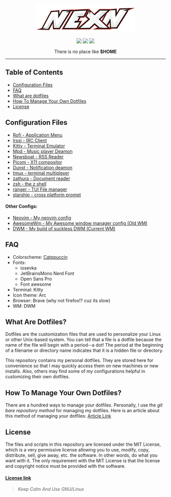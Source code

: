 <!-- Written by Nexn with VIM :) -->

<p align="center">
  <img height=90 src="logo.png">
</p>

<div align="center">
    <div>
        <img src="https://img.shields.io/github/stars/itsnexn/dotfiles?style=flat-square"/>
        <img src="https://img.shields.io/github/languages/count/itsnexn/dotfiles?style=flat-square"/>
        <img src="https://img.shields.io/github/directory-file-count/itsnexn/dotfiles?style=flat-square"/>
    </div>
<p>There is no place like <strong>$HOME</strong></p>
</div>

---

## Table of Contents
- [Configuration Files](#cfg)
- [FAQ](#faq)
- [What are dotfiles](#dotfile-explain)
- [How To Manage Your Own Dotfiles](#manage-dotfiles)
- [License](#license)

<h2 id="cfg">Configuration Files</h3>

- [Rofi - Application Menu](https://github.com/davatorium/rofi)
- [Irssi - IRC Client](https://irssi.org/)
- [Kitty - Terminal Emulator](https://sw.kovidgoyal.net/kitty/)
- [Mpd - Music player Deamon](https://www.musicpd.org/)
- [Newsboat - RSS Reader](https://newsboat.org/)
- [Picom - X11 compositor](https://github.com/jonaburg/picom)
- [Dunst - Notification deamon](https://dunst-project.org/)
- [tmux - terminal multiplexer](https://github.com/tmux/tmux)
- [zathura - Document reader](https://pwmt.org/projects/zathura/)
- [zsh - the z shell](https://www.zsh.org/)
- [ranger - TUI File manager](https://github.com/ranger/ranger)
- [starship - cross platform prompt](https://starship.rs/)

<h4>Other Configs:</h4>

- [Neovim    - My neovim config](https://github.com/itsnexn/nvim)
- [AwesomeWm - My Awesome window manager config (Old WM)](https://github.com/itsnexn/awesomewm)
- [DWM       - My build of suckless DWM (Current WM)](https://github.com/itsnexn/dwm)


<h2 id="faq">FAQ</h2>

- Colorscheme: [Catppuccin](https://github.com/catppuccin/catppuccin)
- Fonts:
    - iosevka
    - JetBrainsMono Nerd Font
    - Open Sans Pro
    - Font awesome
- Terminal: Kitty
- Icon theme: Arc
- Browser: Brave (why not firefox!? cuz its slow)
- WM: DWM

<h2 id="dotfile-explain">What Are Dotfiles?</h2>

Dotfiles are the customization files that are used to personalize your Linux or
other Unix-based system.  You can tell that a file is a dotfile because the name
of the file will begin with a period--a dot!  The period at the beginning of a
filename or directory name indicates that it is a hidden file or directory.

This repository contains my personal dotfiles. They are stored here for convenience so
that I may quickly access them on new machines or new installs.  Also, others may find
some of my configurations helpful in customizing their own dotfiles.


<h2 id="manage-dotfiles">How To Manage Your Own Dotfiles?</h2>

There are a hundred ways to manage your dotfiles. Personally, I use the *git bare
repository method* for managing my dotfiles. Here is an article about this method
of managing your dotfiles: [Article Link](https://developer.atlassian.com/blog/2016/02/best-way-to-store-dotfiles-git-bare-repo/)

<h2 id="license">License</h2>

The files and scripts in this repository are licensed under the MIT License, which
is a very permissive license allowing you to use, modify, copy, distribute, sell,
give away, etc. the software. In other words, do what you want with it. The only
requirement with the MIT License is that the license and copyright notice must be
provided with the software.

#### [License link](./LICENSE.txt)



> _Keep Calm And Use GNU/Linux_
